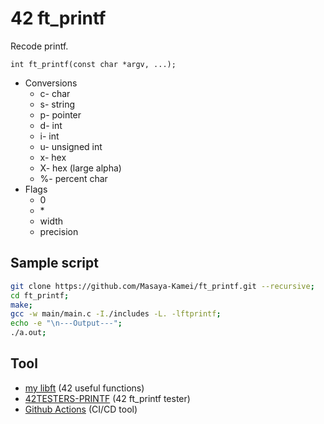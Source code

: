 # 42 ft_printf

Recode printf.

`int ft_printf(const char *argv, ...);`

- Conversions
  - c- char
  - s- string
  - p- pointer
  - d- int
  - i- int
  - u- unsigned int
  - x- hex
  - X- hex (large alpha)
  - %- percent char
- Flags
  - 0
  - \*
  - width
  - precision

## Sample script

```zsh
git clone https://github.com/Masaya-Kamei/ft_printf.git --recursive;
cd ft_printf;
make;
gcc -w main/main.c -I./includes -L. -lftprintf;
echo -e "\n---Output---";
./a.out;
```

## Tool

- [my libft](https://github.com/Masaya-Kamei/libft) (42 useful functions)
- [42TESTERS-PRINTF](https://github.com/Mazoise/42TESTERS-PRINTF) (42 ft_printf tester)
- [Github Actions](https://docs.github.com/ja/actions) (CI/CD tool)
